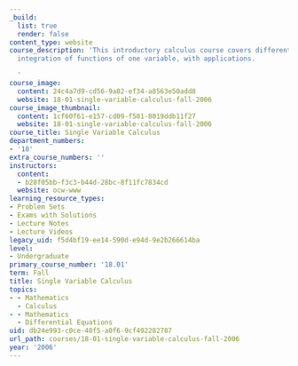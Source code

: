 ```yaml
---
_build:
  list: true
  render: false
content_type: website
course_description: 'This introductory calculus course covers differentiation and
  integration of functions of one variable, with applications.

  '
course_image:
  content: 24c4a7d9-cd56-9a82-ef34-a8563e50add8
  website: 18-01-single-variable-calculus-fall-2006
course_image_thumbnail:
  content: 1cf60f61-e157-cd09-f501-8019ddb11f27
  website: 18-01-single-variable-calculus-fall-2006
course_title: Single Variable Calculus
department_numbers:
- '18'
extra_course_numbers: ''
instructors:
  content:
  - b28f05bb-f3c3-b44d-28bc-8f11fc7834cd
  website: ocw-www
learning_resource_types:
- Problem Sets
- Exams with Solutions
- Lecture Notes
- Lecture Videos
legacy_uid: f5d4bf19-ee14-590d-e94d-9e2b266614ba
level:
- Undergraduate
primary_course_number: '18.01'
term: Fall
title: Single Variable Calculus
topics:
- - Mathematics
  - Calculus
- - Mathematics
  - Differential Equations
uid: db24e993-c0ce-48f5-a0f6-9cf492282787
url_path: courses/18-01-single-variable-calculus-fall-2006
year: '2006'
---
```

